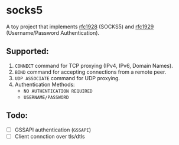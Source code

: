 socks5
=====
A toy project that implements [rfc1928](https://datatracker.ietf.org/doc/html/rfc1928) (SOCKS5) and [rfc1929](https://datatracker.ietf.org/doc/html/rfc1929) (Username/Password Authentication).

Supported:
-----
1. `CONNECT` command for TCP proxying (IPv4, IPv6, Domain Names).
2. `BIND` command for accepting connections from a remote peer.
3. `UDP ASSOCIATE` command for UDP proxying.
4. Authentication Methods:
    - `NO AUTHENTICATION REQUIRED`
    - `USERNAME/PASSWORD`

Todo:
-----
- [ ] GSSAPI authentication (`GSSAPI`)
- [ ] Client connction over tls/dtls

